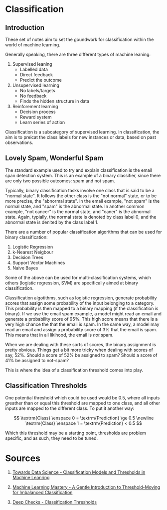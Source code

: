# Classification
## Introduction

These set of notes aim to set the goundwork for classification within the world of machine learning.

Generally speaking, there are three different types of machine leaning:
1. Supervised leaning
    - Labelled data
    - Direct feedback
    - Predict the outcome
2. Unsupervised learning
    - No labels/targets
    - No feedback
    - Finds the hidden structure in data
3. Reinforement learning
    - Decision process
    - Reward system
    - Learn series of action

Classification is a subcategory of supervised learning. In classification, the aim is to preicat the class labels for new instances or data, based on past observations. 

## Lovely Spam, Wonderful Spam
The standard example used to try and explain classification is the email span detection system. This is an example of a binary classifier, since there are only two possible outcomes: spam and not spam. 

Typically, binary classification tasks involve one class that is said to be a "normal state". It follows the other class is the "not normal" state, or to be more precise, the "abnormal state". In the email example, "not spam" is the normal state, and "spam" is the abnormal state. In another common example, "not cancer" is the normal state, and "caner" is the abnormal state. Again, typially, the normal state is denoted by class label 0, and the abnormal state is denited by the class label 1. 

There are a number of popular classification algorithms that can be used for binary classification:
1. Logistic Regression
2. k-Nearest Neigbour
3. Decision Trees
4. Support Vector Machines
5. Naive Bayes

Some of the above can be used for multi-classification systems, which others (logistic regression, SVM) are specifically aimed at binary classification.    

Classification algotithms, such as logistic regression, generate probability scores that assign some probability of the input belonging to a category. This probability is then mapped to a binary mapping (if the classification is binary). If we use the email spam example, a model might read an email and generate a probability score of 95%. This high score means that there is a very high chance the that the email is spam. In the same way, a model may read an email and assign a probability score of 3% that the email is spam. This means that in all likihood, the email is _not_ spam.

When we are dealing with these sorts of scores, the binary assignment is pretty obvious. Things get a bit more tricky when dealing with scores of say, 52%. Should a score of 52% be assigned to spam? Should a score of 41% be assigned to not-spam?

This is where the idea of a classification threshold comes into play.

## Classification Thresholds
One potential threshold which could be used would be 0.5, where all inputs greather than or equal this threshold are mapped to one class, and all other inputs are mapped to the different class. To put it another way:

$$
 \textrm{Class} \enspace 0 = \textrm{Prediction} \ge 0.5 \newline
 \textrm{Class} \enspace 1 = \textrm{Prediction} < 0.5 
$$


Which this threshold may be a starting point, thresholds are problem specific, and as such, they need to be tuned. 

# Sources
1. [Towards Data Science - Classification Models and Thresholds in Machine Leanring](https://towardsdatascience.com/classification-models-and-thresholds-97821aa5760f#:~:text=Classification%20models%20are%20a%20subset,spam%20or%20not%20%E2%80%94%20binary%20classification.)

2. [Machine Learning Mastery - A Gentle Introduction to Threshold-Moving for Imbalanced Classification](https://machinelearningmastery.com/threshold-moving-for-imbalanced-classification/)

3. [Deep Checks - Classification Thresholds](https://deepchecks.com/glossary/classification-threshold/#:~:text=In%20a%20binary%20classification%20issue,are%20allocated%20to%20class%200.)